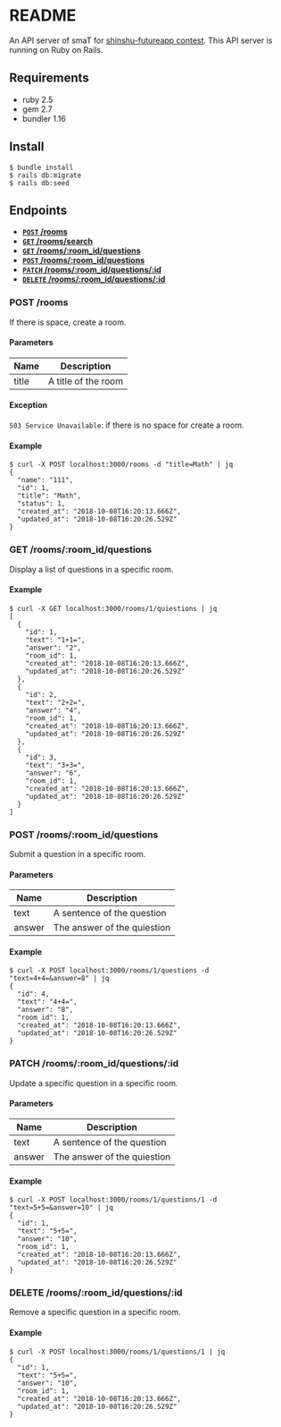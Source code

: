 # README

An API server of smaT for [shinshu-futureapp contest](https://shinshu-futureapp.net/). This API server is running on Ruby on Rails.

## Requirements
- ruby 2.5
- gem 2.7
- bundler 1.16


## Install
```
$ bundle install
$ rails db:migrate
$ rails db:seed
```


## Endpoints

- **[<code>POST</code> /rooms](#post-rooms)**
- **[<code>GET</code> /rooms/search](#get-roomssearch)**
- **[<code>GET</code> /rooms/:room_id/questions](#get-roomsroom_idquestions)**
- **[<code>POST</code> /rooms/:room_id/questions](#post-roomsroom_idquestions)**
- **[<code>PATCH</code> /rooms/:room_id/questions/:id](#patch-roomsroom_idquestionsid)**
- **[<code>DELETE</code> /rooms/:room_id/questions/:id](#delete-roomsroom_idquestionsid)**

### POST /rooms

If there is space, create a room.

#### Parameters

| Name          | Description             |
| ------------- | ----------------------- |
| title         | A title of the room     |

#### Exception

`503 Service Unavailable`: if there is no space for create a room.

#### Example

```
$ curl -X POST localhost:3000/rooms -d "title=Math" | jq
{
  "name": "111",
  "id": 1,
  "title": "Math",
  "status": 1,
  "created_at": "2018-10-08T16:20:13.666Z",
  "updated_at": "2018-10-08T16:20:26.529Z"
}
```

### GET /rooms/:room_id/questions

Display a list of questions in a specific room.

#### Example

```
$ curl -X GET localhost:3000/rooms/1/quiestions | jq
[
  {
    "id": 1,
    "text": "1+1=",
    "answer": "2",
    "room_id": 1,
    "created_at": "2018-10-08T16:20:13.666Z",
    "updated_at": "2018-10-08T16:20:26.529Z"
  },
  {
    "id": 2,
    "text": "2+2=",
    "answer": "4",
    "room_id": 1,
    "created_at": "2018-10-08T16:20:13.666Z",
    "updated_at": "2018-10-08T16:20:26.529Z"
  },
  {
    "id": 3,
    "text": "3+3=",
    "answer": "6",
    "room_id": 1,
    "created_at": "2018-10-08T16:20:13.666Z",
    "updated_at": "2018-10-08T16:20:26.529Z"
  }
]
```


### POST /rooms/:room_id/questions

Submit a question in a specific room.

#### Parameters

| Name          | Description                       |
| ------------- | --------------------------------- |
| text          | A sentence of the question        |
| answer        | The answer of the quiestion       |

#### Example

```
$ curl -X POST localhost:3000/rooms/1/questions -d "text=4+4=&answer=8" | jq
{
  "id": 4,
  "text": "4+4=",
  "answer": "8",
  "room_id": 1,
  "created_at": "2018-10-08T16:20:13.666Z",
  "updated_at": "2018-10-08T16:20:26.529Z"
}
```


### PATCH /rooms/:room_id/questions/:id

Update a specific question in a specific room.

#### Parameters

| Name          | Description                       |
| ------------- | --------------------------------- |
| text          | A sentence of the question        |
| answer        | The answer of the quiestion       |

#### Example

```
$ curl -X POST localhost:3000/rooms/1/questions/1 -d "text=5+5=&answer=10" | jq
{
  "id": 1,
  "text": "5+5=",
  "answer": "10",
  "room_id": 1,
  "created_at": "2018-10-08T16:20:13.666Z",
  "updated_at": "2018-10-08T16:20:26.529Z"
}
```


### DELETE /rooms/:room_id/questions/:id

Remove a specific question in a specific room.

#### Example

```
$ curl -X POST localhost:3000/rooms/1/questions/1 | jq
{
  "id": 1,
  "text": "5+5=",
  "answer": "10",
  "room_id": 1,
  "created_at": "2018-10-08T16:20:13.666Z",
  "updated_at": "2018-10-08T16:20:26.529Z"
}
```

